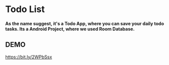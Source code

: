 # Todo List

#### As the name suggest, it's a Todo App, where you can save your daily todo tasks. Its a Android Project, where we used Room Database.

## DEMO
https://bit.ly/2WPbSsx
